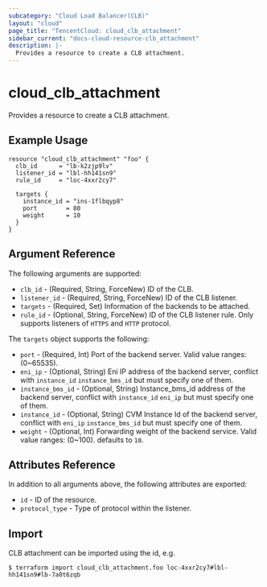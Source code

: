 ```yaml
---
subcategory: "Cloud Load Balancer(CLB)"
layout: "cloud"
page_title: "TencentCloud: cloud_clb_attachment"
sidebar_current: "docs-cloud-resource-clb_attachment"
description: |-
  Provides a resource to create a CLB attachment.
---
```


# cloud_clb_attachment

Provides a resource to create a CLB attachment.

## Example Usage

```hcl
resource "cloud_clb_attachment" "foo" {
  clb_id      = "lb-k2zjp9lv"
  listener_id = "lbl-hh141sn9"
  rule_id     = "loc-4xxr2cy7"

  targets {
    instance_id = "ins-1flbqyp8"
    port        = 80
    weight      = 10
  }
}
```

## Argument Reference

The following arguments are supported:

* `clb_id` - (Required, String, ForceNew) ID of the CLB.
* `listener_id` - (Required, String, ForceNew) ID of the CLB listener.
* `targets` - (Required, Set) Information of the backends to be attached.
* `rule_id` - (Optional, String, ForceNew) ID of the CLB listener rule. Only supports listeners of `HTTPS` and `HTTP` protocol.

The `targets` object supports the following:

* `port` - (Required, Int) Port of the backend server. Valid value ranges: (0~65535).
* `eni_ip` - (Optional, String) Eni IP address of the backend server, conflict with `instance_id` `instance_bms_id` but must specify one of them.
* `instance_bms_id` - (Optional, String) Instance_bms_id address of the backend server, conflict with `instance_id`  `eni_ip` but must specify one of them.
* `instance_id` - (Optional, String) CVM Instance Id of the backend server, conflict with `eni_ip`  `instance_bms_id` but must specify one of them.
* `weight` - (Optional, Int) Forwarding weight of the backend service. Valid value ranges: (0~100). defaults to `10`.

## Attributes Reference

In addition to all arguments above, the following attributes are exported:

* `id` - ID of the resource.
* `protocol_type` - Type of protocol within the listener.


## Import

CLB attachment can be imported using the id, e.g.

```
$ terraform import cloud_clb_attachment.foo loc-4xxr2cy7#lbl-hh141sn9#lb-7a0t6zqb
```


